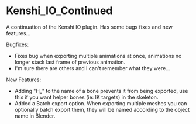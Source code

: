 # Kenshi_IO_Continued
A continuation of the Kenshi IO plugin. Has some bugs fixes and new features...


Bugfixes:
+ Fixes bug when exporting multiple animations at once, animations no longer stack last frame of previous animation.
+ I'm sure there are others and I can't remember what they were...


New Features:
+ Adding "H_" to the name of a bone prevents it from being exported, use this if you want helper bones (ie: IK targets) in the skeleton.
+ Added a Batch export option. When exporting multiple meshes you can optionally batch export them, they will be named according to the object name in Blender.
